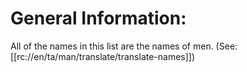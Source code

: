 # General Information:

All of the names in this list are the names of men. (See: [[rc://en/ta/man/translate/translate-names]])